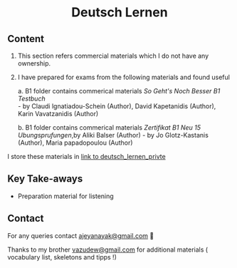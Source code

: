 <h1 align="center">Deutsch Lernen</h1>

## Content

1. This section refers commercial materials which I do not have any ownership.
2. I have prepared for exams from the following materials and found useful

	a. B1 folder contains commerical materials *So Geht's Noch Besser B1 Testbuch* <br />
	   - by Claudi lgnatiadou-Schein (Author), David Kapetanidis (Author), Karin Vavatzanidis (Author)<br />
	   
	b. B1 folder contains commerical materials *Zertifikat B1 Neu 15 Ubungsprufungen*,by Aliki Balser (Author) 
	   - by Jo Glotz-Kastanis (Author), Maria papadopoulou (Author)<br />
	   
	   
I store these materials in [link to deutsch_lernen_privte](https://github.com/ajeyln/deutsch_lernen_private)

## Key Take-aways

* Preparation material for listening
  

## Contact
For any queries contact ajeyanayak@gmail.com :rocket:

Thanks to my brother vazudew@gmail.com for additional materials ( vocabulary list, skeletons and tipps !)
